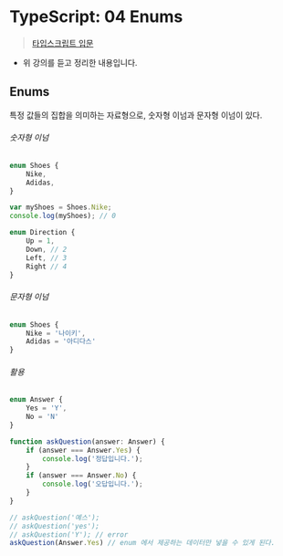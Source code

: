# TypeScript: 04 Enums

> [타입스크립트 입문](https://www.inflearn.com/course/%ED%83%80%EC%9E%85%EC%8A%A4%ED%81%AC%EB%A6%BD%ED%8A%B8-%EC%9E%85%EB%AC%B8/)

- 위 강의를 듣고 정리한 내용입니다. 

## Enums

특정 값들의 집합을 의미하는 자료형으로, 숫자형 이넘과 문자형 이넘이 있다. 

###### 숫자형 이넘 

```typescript
enum Shoes {
    Nike, 
    Adidas,
}

var myShoes = Shoes.Nike;
console.log(myShoes); // 0
```

```typescript
enum Direction {
    Up = 1,
    Down, // 2
    Left, // 3
    Right // 4
}
```

###### 문자형 이넘

```typescript
enum Shoes {
    Nike = '나이키', 
    Adidas = '아디다스'
}
```

###### 활용

```typescript
enum Answer {
    Yes = 'Y', 
    No = 'N'
}

function askQuestion(answer: Answer) {
    if (answer === Answer.Yes) {
        console.log('정답입니다.');
    }
    if (answer === Answer.No) {
        console.log('오답입니다.');
    }
}

// askQuestion('예스');
// askQuestion('yes');
// askQuestion('Y'); // error 
askQuestion(Answer.Yes) // enum 에서 제공하는 데이터만 넣을 수 있게 된다.  
